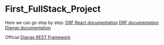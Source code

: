 # First_FullStack_Project

Here we can go step by step:
[DRF React documentation](DRF_React.md)
[DRF documentation](DRF.md)
[Django documentation](Django.md)

Official [Django REST Framework](https://www.django-rest-framework.org/)
